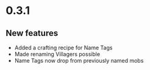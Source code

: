 # 0.3.1

## New features

- Added a crafting recipe for Name Tags
- Made renaming Villagers possible
- Name Tags now drop from previously named mobs
